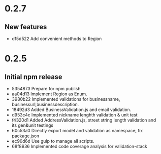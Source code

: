 # 0.2.7
New features
------------
- df5d522 Add convenient methods to Region


# 0.2.5
## Initial npm release

- 5354873 Prepare for npm publish
- aa04d13 Implement Region as Enum.
- 3980b22 Implemented validations for businessname, businessurl,businessdescription.
- 18492d3 Added BusinessValidation.js and email validation.
- d953c4c Implemented nickname lenghth validation & unit test
- f4320d1 Added AddressValidation.js, street string length validation and its gen&unit testings
- 60c53a0 Directly export model and validation as namespace, fix package.json
- ec90d6d Use gulp to manage all scripts.
- 68f8936 Implemented code coverage analysis for validation-stack
